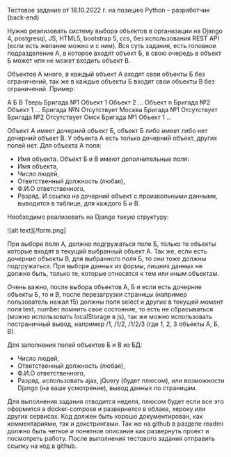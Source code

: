 Тестовое задание от 18.10.2022 г. на позицию Python – разработчик (back-end)

Нужно реализовать систему выбора объектов в организации на Django 4, postgresql, JS, HTML5, bootstrap 5, ccs, без использования REST API (если есть желание можно и с ним). Вся суть задания, есть головное подразделение А, в которое входят объект Б, в свою очередь в объект Б может или не может входить объект В.

Объектов А много, в каждый объект А входят свои объекты Б без ограничений, так же в каждые объекты Б входят свои объекты В без ограничений.
Пример:

А	Б	В
Тверь	Бригада №1	Объект 1
		Объект 2
		...
		Объект n
	Бригада №2	Объект 1
	...	
	Бригада №N	Отсутствует
Москва 	Бригада №1	Отсутствует
	Бригада №2	Отсутствует
Омск	Бригада №1	Объект 1
...		


Объект А имеет дочерний объект Б, объект Б либо имеет либо нет дочерний объект В.
У объекта А есть только дочерний объект, других полей нет. 
Для объекта А поля:
- Имя объекта.
Объект Б и В имеют дополнительные поля:
- Имя объекта,
- Число людей, 
- Ответственный должность (любая),
- Ф.И.О ответственного,
- Разряд.
И ссылка на дочерний объект с произвольными данными, выводится в таблице, для каждого Б и В. 

Необходимо реализовать на Django такую структуру:

![alt text][/form.png]

При выборе поля А, должно подгружаться поле Б, только те объекты которые входят в текущий выбранный объект А. Так же, если есть дочерние объекты В, для выбранного поля Б, то они тоже должны подгружаться. При выборе данных из формы, лишних данных не должно быть, только те, которые относятся к тем или иным объектам.

Очень важно, после выбора объектов А, Б и если есть дочерние объекты Б, то и В, после перезагрузки страницы (например пользователь нажал f5) должны поля select и другие в текущей момент поля text, number помнить свое состояние, то есть не сбрасываться (можно использовать localStorage в js), так же можно использовать постраничный вывод, например /1, /1/2, /1/2/3 (где 1, 2, 3 объекты А, Б, В). 

Для заполнения полей объектов Б и В из БД:
- Число людей, 
- Ответственный должность (любая),
- Ф.И.О ответственного,
- Разряд.
использовать ajax, jQuery (будет плюсом), или возможности Django (на ваше усмотрение), вывод данных по страницам.

Для выполнения задания отводится неделя, плюсом будет если все это оформится в docker-compose и развернется в облаке, хероку или других сервисах. Код должен быть хорошо документирован, как комментариями, так и докстрингами. Так же на github в разделе readmi должно быть четкое и понятное описание как развернуть проект и посмотреть работу. После выполнения тестового задания отправить ссылку на код в github.


